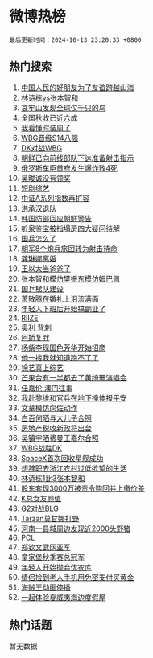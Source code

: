 # 微博热榜

`最后更新时间：2024-10-13 23:20:33 +0800`

## 热门搜索

1. [中国人民的好朋友为了友谊跨越山海](https://m.weibo.cn/search?containerid=100103type%3D1%26t%3D10%26q%3D%23%E4%B8%AD%E5%9B%BD%E4%BA%BA%E6%B0%91%E7%9A%84%E5%A5%BD%E6%9C%8B%E5%8F%8B%E4%B8%BA%E4%BA%86%E5%8F%8B%E8%B0%8A%E8%B7%A8%E8%B6%8A%E5%B1%B1%E6%B5%B7%23&stream_entry_id=51&isnewpage=1&extparam=seat%3D1%26pos%3D0%26dgr%3D0%26cate%3D10103%26q%3D%2523%25E4%25B8%25AD%25E5%259B%25BD%25E4%25BA%25BA%25E6%25B0%2591%25E7%259A%2584%25E5%25A5%25BD%25E6%259C%258B%25E5%258F%258B%25E4%25B8%25BA%25E4%25BA%2586%25E5%258F%258B%25E8%25B0%258A%25E8%25B7%25A8%25E8%25B6%258A%25E5%25B1%25B1%25E6%25B5%25B7%2523%26c_type%3D51%26filter_type%3Drealtimehot%26stream_entry_id%3D51%26display_time%3D1728832832%26pre_seqid%3D17288328323090382884394)
1. [林诗栋vs张本智和](https://m.weibo.cn/search?containerid=100103type%3D1%26t%3D10%26q%3D%23%E6%9E%97%E8%AF%97%E6%A0%8Bvs%E5%BC%A0%E6%9C%AC%E6%99%BA%E5%92%8C%23&stream_entry_id=31&isnewpage=1&extparam=seat%3D1%26pos%3D0%26realpos%3D1%26lcate%3D5001%26filter_type%3Drealtimehot%26c_type%3D31%26dgr%3D0%26cate%3D5001%26q%3D%2523%25E6%259E%2597%25E8%25AF%2597%25E6%25A0%258Bvs%25E5%25BC%25A0%25E6%259C%25AC%25E6%2599%25BA%25E5%2592%258C%2523%26flag%3D0%26band_rank%3D1%26stream_entry_id%3D31%26display_time%3D1728832832%26pre_seqid%3D17288328323090382884394)
1. [哀牢山发现全球仅千只的鸟](https://m.weibo.cn/search?containerid=100103type%3D1%26t%3D10%26q%3D%23%E5%93%80%E7%89%A2%E5%B1%B1%E5%8F%91%E7%8E%B0%E5%85%A8%E7%90%83%E4%BB%85%E5%8D%83%E5%8F%AA%E7%9A%84%E9%B8%9F%23&stream_entry_id=31&isnewpage=1&extparam=seat%3D1%26pos%3D1%26realpos%3D2%26lcate%3D5001%26filter_type%3Drealtimehot%26c_type%3D31%26dgr%3D0%26cate%3D5001%26q%3D%2523%25E5%2593%2580%25E7%2589%25A2%25E5%25B1%25B1%25E5%258F%2591%25E7%258E%25B0%25E5%2585%25A8%25E7%2590%2583%25E4%25BB%2585%25E5%258D%2583%25E5%258F%25AA%25E7%259A%2584%25E9%25B8%259F%2523%26flag%3D1%26band_rank%3D2%26stream_entry_id%3D31%26display_time%3D1728832832%26pre_seqid%3D17288328323090382884394)
1. [全国秋收已近六成](https://m.weibo.cn/search?containerid=100103type%3D1%26t%3D10%26q%3D%23%E5%85%A8%E5%9B%BD%E7%A7%8B%E6%94%B6%E5%B7%B2%E8%BF%91%E5%85%AD%E6%88%90%23&stream_entry_id=31&isnewpage=1&extparam=seat%3D1%26pos%3D2%26realpos%3D3%26lcate%3D5001%26filter_type%3Drealtimehot%26c_type%3D31%26dgr%3D0%26cate%3D5001%26q%3D%2523%25E5%2585%25A8%25E5%259B%25BD%25E7%25A7%258B%25E6%2594%25B6%25E5%25B7%25B2%25E8%25BF%2591%25E5%2585%25AD%25E6%2588%2590%2523%26flag%3D0%26band_rank%3D3%26stream_entry_id%3D31%26display_time%3D1728832832%26pre_seqid%3D17288328323090382884394)
1. [我看懂时装周了](https://m.weibo.cn/search?containerid=100103type%3D1%26t%3D10%26q%3D%23%E6%88%91%E7%9C%8B%E6%87%82%E6%97%B6%E8%A3%85%E5%91%A8%E4%BA%86%23&stream_entry_id=31&isnewpage=1&extparam=seat%3D1%26pos%3D3%26lcate%3D5001%26filter_type%3Drealtimehot%26band_rank%3D4%26dgr%3D0%26is_ad_pos%3D1%26cate%3D5001%26c_type%3D31%26adid%3D258844%26q%3D%2523%25E6%2588%2591%25E7%259C%258B%25E6%2587%2582%25E6%2597%25B6%25E8%25A3%2585%25E5%2591%25A8%25E4%25BA%2586%2523%26stream_entry_id%3D31%26display_time%3D1728832832%26pre_seqid%3D17288328323090382884394)
1. [WBG晋级S14八强](https://m.weibo.cn/search?containerid=100103type%3D1%26t%3D10%26q%3D%23WBG%E6%99%8B%E7%BA%A7S14%E5%85%AB%E5%BC%BA%23&stream_entry_id=31&isnewpage=1&extparam=seat%3D1%26pos%3D4%26realpos%3D4%26lcate%3D5001%26filter_type%3Drealtimehot%26c_type%3D31%26dgr%3D0%26cate%3D5001%26q%3D%2523WBG%25E6%2599%258B%25E7%25BA%25A7S14%25E5%2585%25AB%25E5%25BC%25BA%2523%26flag%3D1%26band_rank%3D4%26stream_entry_id%3D31%26display_time%3D1728832832%26pre_seqid%3D17288328323090382884394)
1. [DK对战WBG](https://m.weibo.cn/search?containerid=100103type%3D1%26t%3D10%26q%3D%23DK%E5%AF%B9%E6%88%98WBG%23&stream_entry_id=31&isnewpage=1&extparam=seat%3D1%26pos%3D5%26realpos%3D5%26lcate%3D5001%26filter_type%3Drealtimehot%26c_type%3D31%26dgr%3D0%26cate%3D5001%26q%3D%2523DK%25E5%25AF%25B9%25E6%2588%2598WBG%2523%26flag%3D0%26band_rank%3D5%26stream_entry_id%3D31%26display_time%3D1728832832%26pre_seqid%3D17288328323090382884394)
1. [朝鲜已向前线部队下达准备射击指示](https://m.weibo.cn/search?containerid=100103type%3D1%26t%3D10%26q%3D%23%E6%9C%9D%E9%B2%9C%E5%B7%B2%E5%90%91%E5%89%8D%E7%BA%BF%E9%83%A8%E9%98%9F%E4%B8%8B%E8%BE%BE%E5%87%86%E5%A4%87%E5%B0%84%E5%87%BB%E6%8C%87%E7%A4%BA%23&stream_entry_id=31&isnewpage=1&extparam=seat%3D1%26pos%3D6%26realpos%3D6%26lcate%3D5001%26filter_type%3Drealtimehot%26c_type%3D31%26dgr%3D0%26cate%3D5001%26q%3D%2523%25E6%259C%259D%25E9%25B2%259C%25E5%25B7%25B2%25E5%2590%2591%25E5%2589%258D%25E7%25BA%25BF%25E9%2583%25A8%25E9%2598%259F%25E4%25B8%258B%25E8%25BE%25BE%25E5%2587%2586%25E5%25A4%2587%25E5%25B0%2584%25E5%2587%25BB%25E6%258C%2587%25E7%25A4%25BA%2523%26flag%3D2%26band_rank%3D6%26stream_entry_id%3D31%26display_time%3D1728832832%26pre_seqid%3D17288328323090382884394)
1. [俄罗斯车臣首府发生爆炸致4死](https://m.weibo.cn/search?containerid=100103type%3D1%26t%3D10%26q%3D%23%E4%BF%84%E7%BD%97%E6%96%AF%E8%BD%A6%E8%87%A3%E9%A6%96%E5%BA%9C%E5%8F%91%E7%94%9F%E7%88%86%E7%82%B8%E8%87%B44%E6%AD%BB%23&stream_entry_id=31&isnewpage=1&extparam=seat%3D1%26pos%3D7%26realpos%3D7%26lcate%3D5001%26filter_type%3Drealtimehot%26c_type%3D31%26dgr%3D0%26cate%3D5001%26q%3D%2523%25E4%25BF%2584%25E7%25BD%2597%25E6%2596%25AF%25E8%25BD%25A6%25E8%2587%25A3%25E9%25A6%2596%25E5%25BA%259C%25E5%258F%2591%25E7%2594%259F%25E7%2588%2586%25E7%2582%25B8%25E8%2587%25B44%25E6%25AD%25BB%2523%26flag%3D2%26band_rank%3D7%26stream_entry_id%3D31%26display_time%3D1728832832%26pre_seqid%3D17288328323090382884394)
1. [吴晙诚没有领奖](https://m.weibo.cn/search?containerid=100103type%3D1%26t%3D10%26q%3D%E5%90%B4%E6%99%99%E8%AF%9A%E6%B2%A1%E6%9C%89%E9%A2%86%E5%A5%96&stream_entry_id=31&isnewpage=1&extparam=seat%3D1%26pos%3D8%26realpos%3D8%26lcate%3D5001%26filter_type%3Drealtimehot%26c_type%3D31%26dgr%3D0%26cate%3D5001%26q%3D%25E5%2590%25B4%25E6%2599%2599%25E8%25AF%259A%25E6%25B2%25A1%25E6%259C%2589%25E9%25A2%2586%25E5%25A5%2596%26flag%3D1%26band_rank%3D8%26stream_entry_id%3D31%26display_time%3D1728832832%26pre_seqid%3D17288328323090382884394)
1. [短剧综艺](https://m.weibo.cn/search?containerid=100103type%3D1%26t%3D10%26q%3D%E7%9F%AD%E5%89%A7%E7%BB%BC%E8%89%BA&stream_entry_id=31&isnewpage=1&extparam=seat%3D1%26pos%3D9%26realpos%3D9%26lcate%3D5001%26filter_type%3Drealtimehot%26c_type%3D31%26dgr%3D0%26cate%3D5001%26q%3D%25E7%259F%25AD%25E5%2589%25A7%25E7%25BB%25BC%25E8%2589%25BA%26flag%3D0%26band_rank%3D9%26stream_entry_id%3D31%26display_time%3D1728832832%26pre_seqid%3D17288328323090382884394)
1. [中证A系列指数再扩容](https://m.weibo.cn/search?containerid=100103type%3D1%26t%3D10%26q%3D%23%E4%B8%AD%E8%AF%81A%E7%B3%BB%E5%88%97%E6%8C%87%E6%95%B0%E5%86%8D%E6%89%A9%E5%AE%B9%23&stream_entry_id=31&isnewpage=1&extparam=seat%3D1%26pos%3D10%26realpos%3D10%26lcate%3D5001%26filter_type%3Drealtimehot%26c_type%3D31%26dgr%3D0%26cate%3D5001%26q%3D%2523%25E4%25B8%25AD%25E8%25AF%2581A%25E7%25B3%25BB%25E5%2588%2597%25E6%258C%2587%25E6%2595%25B0%25E5%2586%258D%25E6%2589%25A9%25E5%25AE%25B9%2523%26flag%3D1%26band_rank%3D10%26stream_entry_id%3D31%26display_time%3D1728832832%26pre_seqid%3D17288328323090382884394)
1. [洪承汉退队](https://m.weibo.cn/search?containerid=100103type%3D1%26t%3D10%26q%3D%E6%B4%AA%E6%89%BF%E6%B1%89%E9%80%80%E9%98%9F&stream_entry_id=31&isnewpage=1&extparam=seat%3D1%26pos%3D11%26realpos%3D11%26lcate%3D5001%26filter_type%3Drealtimehot%26c_type%3D31%26dgr%3D0%26cate%3D5001%26q%3D%25E6%25B4%25AA%25E6%2589%25BF%25E6%25B1%2589%25E9%2580%2580%25E9%2598%259F%26flag%3D1%26band_rank%3D11%26stream_entry_id%3D31%26display_time%3D1728832832%26pre_seqid%3D17288328323090382884394)
1. [韩国防部回应朝鲜警告](https://m.weibo.cn/search?containerid=100103type%3D1%26t%3D10%26q%3D%23%E9%9F%A9%E5%9B%BD%E9%98%B2%E9%83%A8%E5%9B%9E%E5%BA%94%E6%9C%9D%E9%B2%9C%E8%AD%A6%E5%91%8A%23&stream_entry_id=31&isnewpage=1&extparam=seat%3D1%26pos%3D12%26realpos%3D12%26lcate%3D5001%26filter_type%3Drealtimehot%26c_type%3D31%26dgr%3D0%26cate%3D5001%26q%3D%2523%25E9%259F%25A9%25E5%259B%25BD%25E9%2598%25B2%25E9%2583%25A8%25E5%259B%259E%25E5%25BA%2594%25E6%259C%259D%25E9%25B2%259C%25E8%25AD%25A6%25E5%2591%258A%2523%26flag%3D2%26band_rank%3D12%26stream_entry_id%3D31%26display_time%3D1728832832%26pre_seqid%3D17288328323090382884394)
1. [听泉鉴宝被指塌房四大疑问待解](https://m.weibo.cn/search?containerid=100103type%3D1%26t%3D10%26q%3D%23%E5%90%AC%E6%B3%89%E9%89%B4%E5%AE%9D%E8%A2%AB%E6%8C%87%E5%A1%8C%E6%88%BF%E5%9B%9B%E5%A4%A7%E7%96%91%E9%97%AE%E5%BE%85%E8%A7%A3%23&stream_entry_id=31&isnewpage=1&extparam=seat%3D1%26pos%3D13%26realpos%3D13%26lcate%3D5001%26filter_type%3Drealtimehot%26c_type%3D31%26dgr%3D0%26cate%3D5001%26q%3D%2523%25E5%2590%25AC%25E6%25B3%2589%25E9%2589%25B4%25E5%25AE%259D%25E8%25A2%25AB%25E6%258C%2587%25E5%25A1%258C%25E6%2588%25BF%25E5%259B%259B%25E5%25A4%25A7%25E7%2596%2591%25E9%2597%25AE%25E5%25BE%2585%25E8%25A7%25A3%2523%26flag%3D2%26band_rank%3D13%26stream_entry_id%3D31%26display_time%3D1728832832%26pre_seqid%3D17288328323090382884394)
1. [国乒怎么了](https://m.weibo.cn/search?containerid=100103type%3D1%26t%3D10%26q%3D%E5%9B%BD%E4%B9%92%E6%80%8E%E4%B9%88%E4%BA%86&stream_entry_id=31&isnewpage=1&extparam=seat%3D1%26pos%3D14%26realpos%3D14%26lcate%3D5001%26filter_type%3Drealtimehot%26c_type%3D31%26dgr%3D0%26cate%3D5001%26q%3D%25E5%259B%25BD%25E4%25B9%2592%25E6%2580%258E%25E4%25B9%2588%25E4%25BA%2586%26flag%3D1%26band_rank%3D14%26stream_entry_id%3D31%26display_time%3D1728832832%26pre_seqid%3D17288328323090382884394)
1. [朝军8个炮兵旅团转为射击待命](https://m.weibo.cn/search?containerid=100103type%3D1%26t%3D10%26q%3D%23%E6%9C%9D%E5%86%9B8%E4%B8%AA%E7%82%AE%E5%85%B5%E6%97%85%E5%9B%A2%E8%BD%AC%E4%B8%BA%E5%B0%84%E5%87%BB%E5%BE%85%E5%91%BD%23&stream_entry_id=31&isnewpage=1&extparam=seat%3D1%26pos%3D15%26realpos%3D15%26lcate%3D5001%26filter_type%3Drealtimehot%26c_type%3D31%26dgr%3D0%26cate%3D5001%26q%3D%2523%25E6%259C%259D%25E5%2586%259B8%25E4%25B8%25AA%25E7%2582%25AE%25E5%2585%25B5%25E6%2597%2585%25E5%259B%25A2%25E8%25BD%25AC%25E4%25B8%25BA%25E5%25B0%2584%25E5%2587%25BB%25E5%25BE%2585%25E5%2591%25BD%2523%26flag%3D1%26band_rank%3D15%26stream_entry_id%3D31%26display_time%3D1728832832%26pre_seqid%3D17288328323090382884394)
1. [龚琳娜离婚](https://m.weibo.cn/search?containerid=100103type%3D1%26t%3D10%26q%3D%23%E9%BE%9A%E7%90%B3%E5%A8%9C%E7%A6%BB%E5%A9%9A%23&stream_entry_id=31&isnewpage=1&extparam=seat%3D1%26pos%3D16%26realpos%3D16%26lcate%3D5001%26filter_type%3Drealtimehot%26c_type%3D31%26dgr%3D0%26cate%3D5001%26q%3D%2523%25E9%25BE%259A%25E7%2590%25B3%25E5%25A8%259C%25E7%25A6%25BB%25E5%25A9%259A%2523%26flag%3D2%26band_rank%3D16%26stream_entry_id%3D31%26display_time%3D1728832832%26pre_seqid%3D17288328323090382884394)
1. [王以太当爸爸了](https://m.weibo.cn/search?containerid=100103type%3D1%26t%3D10%26q%3D%E7%8E%8B%E4%BB%A5%E5%A4%AA%E5%BD%93%E7%88%B8%E7%88%B8%E4%BA%86&stream_entry_id=31&isnewpage=1&extparam=seat%3D1%26pos%3D17%26realpos%3D17%26lcate%3D5001%26filter_type%3Drealtimehot%26c_type%3D31%26dgr%3D0%26cate%3D5001%26q%3D%25E7%258E%258B%25E4%25BB%25A5%25E5%25A4%25AA%25E5%25BD%2593%25E7%2588%25B8%25E7%2588%25B8%25E4%25BA%2586%26flag%3D1%26band_rank%3D17%26stream_entry_id%3D31%26display_time%3D1728832832%26pre_seqid%3D17288328323090382884394)
1. [张本智和模仿樊振东模仿姆巴佩](https://m.weibo.cn/search?containerid=100103type%3D1%26t%3D10%26q%3D%E5%BC%A0%E6%9C%AC%E6%99%BA%E5%92%8C%E6%A8%A1%E4%BB%BF%E6%A8%8A%E6%8C%AF%E4%B8%9C%E6%A8%A1%E4%BB%BF%E5%A7%86%E5%B7%B4%E4%BD%A9&stream_entry_id=31&isnewpage=1&extparam=seat%3D1%26pos%3D18%26realpos%3D18%26lcate%3D5001%26filter_type%3Drealtimehot%26c_type%3D31%26dgr%3D0%26cate%3D5001%26q%3D%25E5%25BC%25A0%25E6%259C%25AC%25E6%2599%25BA%25E5%2592%258C%25E6%25A8%25A1%25E4%25BB%25BF%25E6%25A8%258A%25E6%258C%25AF%25E4%25B8%259C%25E6%25A8%25A1%25E4%25BB%25BF%25E5%25A7%2586%25E5%25B7%25B4%25E4%25BD%25A9%26flag%3D1%26band_rank%3D18%26stream_entry_id%3D31%26display_time%3D1728832832%26pre_seqid%3D17288328323090382884394)
1. [国乒梯队建设](https://m.weibo.cn/search?containerid=100103type%3D1%26t%3D10%26q%3D%E5%9B%BD%E4%B9%92%E6%A2%AF%E9%98%9F%E5%BB%BA%E8%AE%BE&stream_entry_id=31&isnewpage=1&extparam=seat%3D1%26pos%3D19%26realpos%3D19%26lcate%3D5001%26filter_type%3Drealtimehot%26c_type%3D31%26dgr%3D0%26cate%3D5001%26q%3D%25E5%259B%25BD%25E4%25B9%2592%25E6%25A2%25AF%25E9%2598%259F%25E5%25BB%25BA%25E8%25AE%25BE%26flag%3D0%26band_rank%3D19%26stream_entry_id%3D31%26display_time%3D1728832832%26pre_seqid%3D17288328323090382884394)
1. [萧敬腾在婚礼上泪流满面](https://m.weibo.cn/search?containerid=100103type%3D1%26t%3D10%26q%3D%23%E8%90%A7%E6%95%AC%E8%85%BE%E5%9C%A8%E5%A9%9A%E7%A4%BC%E4%B8%8A%E6%B3%AA%E6%B5%81%E6%BB%A1%E9%9D%A2%23&stream_entry_id=31&isnewpage=1&extparam=seat%3D1%26pos%3D20%26realpos%3D20%26lcate%3D5001%26filter_type%3Drealtimehot%26c_type%3D31%26dgr%3D0%26cate%3D5001%26q%3D%2523%25E8%2590%25A7%25E6%2595%25AC%25E8%2585%25BE%25E5%259C%25A8%25E5%25A9%259A%25E7%25A4%25BC%25E4%25B8%258A%25E6%25B3%25AA%25E6%25B5%2581%25E6%25BB%25A1%25E9%259D%25A2%2523%26flag%3D1%26band_rank%3D20%26stream_entry_id%3D31%26display_time%3D1728832832%26pre_seqid%3D17288328323090382884394)
1. [年轻人下班后开始搞副业了](https://m.weibo.cn/search?containerid=100103type%3D1%26t%3D10%26q%3D%23%E5%B9%B4%E8%BD%BB%E4%BA%BA%E4%B8%8B%E7%8F%AD%E5%90%8E%E5%BC%80%E5%A7%8B%E6%90%9E%E5%89%AF%E4%B8%9A%E4%BA%86%23&stream_entry_id=31&isnewpage=1&extparam=seat%3D1%26pos%3D21%26realpos%3D21%26lcate%3D5001%26filter_type%3Drealtimehot%26c_type%3D31%26dgr%3D0%26cate%3D5001%26q%3D%2523%25E5%25B9%25B4%25E8%25BD%25BB%25E4%25BA%25BA%25E4%25B8%258B%25E7%258F%25AD%25E5%2590%258E%25E5%25BC%2580%25E5%25A7%258B%25E6%2590%259E%25E5%2589%25AF%25E4%25B8%259A%25E4%25BA%2586%2523%26flag%3D1%26band_rank%3D21%26stream_entry_id%3D31%26display_time%3D1728832832%26pre_seqid%3D17288328323090382884394)
1. [RIIZE](https://m.weibo.cn/search?containerid=100103type%3D1%26t%3D10%26q%3DRIIZE&stream_entry_id=31&isnewpage=1&extparam=seat%3D1%26pos%3D22%26realpos%3D22%26lcate%3D5001%26filter_type%3Drealtimehot%26c_type%3D31%26dgr%3D0%26cate%3D5001%26q%3DRIIZE%26flag%3D1%26band_rank%3D22%26stream_entry_id%3D31%26display_time%3D1728832832%26pre_seqid%3D17288328323090382884394)
1. [奥利 背刺](https://m.weibo.cn/search?containerid=100103type%3D1%26t%3D10%26q%3D%E5%A5%A5%E5%88%A9+%E8%83%8C%E5%88%BA&stream_entry_id=31&isnewpage=1&extparam=seat%3D1%26pos%3D23%26realpos%3D23%26lcate%3D5001%26filter_type%3Drealtimehot%26c_type%3D31%26dgr%3D0%26cate%3D5001%26q%3D%25E5%25A5%25A5%25E5%2588%25A9%2520%25E8%2583%258C%25E5%2588%25BA%26flag%3D2%26band_rank%3D23%26stream_entry_id%3D31%26display_time%3D1728832832%26pre_seqid%3D17288328323090382884394)
1. [阿娇复胖](https://m.weibo.cn/search?containerid=100103type%3D1%26t%3D10%26q%3D%23%E9%98%BF%E5%A8%87%E5%A4%8D%E8%83%96%23&stream_entry_id=31&isnewpage=1&extparam=seat%3D1%26pos%3D24%26realpos%3D24%26lcate%3D5001%26filter_type%3Drealtimehot%26c_type%3D31%26dgr%3D0%26cate%3D5001%26q%3D%2523%25E9%2598%25BF%25E5%25A8%2587%25E5%25A4%258D%25E8%2583%2596%2523%26flag%3D2%26band_rank%3D24%26stream_entry_id%3D31%26display_time%3D1728832832%26pre_seqid%3D17288328323090382884394)
1. [杨紫李现国色芳华开始招商](https://m.weibo.cn/search?containerid=100103type%3D1%26t%3D10%26q%3D%23%E6%9D%A8%E7%B4%AB%E6%9D%8E%E7%8E%B0%E5%9B%BD%E8%89%B2%E8%8A%B3%E5%8D%8E%E5%BC%80%E5%A7%8B%E6%8B%9B%E5%95%86%23&stream_entry_id=31&isnewpage=1&extparam=seat%3D1%26pos%3D25%26realpos%3D25%26lcate%3D5001%26filter_type%3Drealtimehot%26c_type%3D31%26dgr%3D0%26cate%3D5001%26q%3D%2523%25E6%259D%25A8%25E7%25B4%25AB%25E6%259D%258E%25E7%258E%25B0%25E5%259B%25BD%25E8%2589%25B2%25E8%258A%25B3%25E5%258D%258E%25E5%25BC%2580%25E5%25A7%258B%25E6%258B%259B%25E5%2595%2586%2523%26flag%3D1%26band_rank%3D25%26stream_entry_id%3D31%26display_time%3D1728832832%26pre_seqid%3D17288328323090382884394)
1. [他一搂我就知道跑不了了](https://m.weibo.cn/search?containerid=100103type%3D1%26t%3D10%26q%3D%E4%BB%96%E4%B8%80%E6%90%82%E6%88%91%E5%B0%B1%E7%9F%A5%E9%81%93%E8%B7%91%E4%B8%8D%E4%BA%86%E4%BA%86&stream_entry_id=31&isnewpage=1&extparam=seat%3D1%26pos%3D26%26realpos%3D26%26lcate%3D5001%26filter_type%3Drealtimehot%26c_type%3D31%26dgr%3D0%26cate%3D5001%26q%3D%25E4%25BB%2596%25E4%25B8%2580%25E6%2590%2582%25E6%2588%2591%25E5%25B0%25B1%25E7%259F%25A5%25E9%2581%2593%25E8%25B7%2591%25E4%25B8%258D%25E4%25BA%2586%25E4%25BA%2586%26flag%3D1%26band_rank%3D26%26stream_entry_id%3D31%26display_time%3D1728832832%26pre_seqid%3D17288328323090382884394)
1. [徐艺真上综艺](https://m.weibo.cn/search?containerid=100103type%3D1%26t%3D10%26q%3D%E5%BE%90%E8%89%BA%E7%9C%9F%E4%B8%8A%E7%BB%BC%E8%89%BA&stream_entry_id=31&isnewpage=1&extparam=seat%3D1%26pos%3D27%26realpos%3D27%26lcate%3D5001%26filter_type%3Drealtimehot%26c_type%3D31%26dgr%3D0%26cate%3D5001%26q%3D%25E5%25BE%2590%25E8%2589%25BA%25E7%259C%259F%25E4%25B8%258A%25E7%25BB%25BC%25E8%2589%25BA%26flag%3D1%26band_rank%3D27%26stream_entry_id%3D31%26display_time%3D1728832832%26pre_seqid%3D17288328323090382884394)
1. [芒果台有一半都去了黄绮珊演唱会](https://m.weibo.cn/search?containerid=100103type%3D1%26t%3D10%26q%3D%E8%8A%92%E6%9E%9C%E5%8F%B0%E6%9C%89%E4%B8%80%E5%8D%8A%E9%83%BD%E5%8E%BB%E4%BA%86%E9%BB%84%E7%BB%AE%E7%8F%8A%E6%BC%94%E5%94%B1%E4%BC%9A&stream_entry_id=31&isnewpage=1&extparam=seat%3D1%26pos%3D28%26realpos%3D28%26lcate%3D5001%26filter_type%3Drealtimehot%26c_type%3D31%26dgr%3D0%26cate%3D5001%26q%3D%25E8%258A%2592%25E6%259E%259C%25E5%258F%25B0%25E6%259C%2589%25E4%25B8%2580%25E5%258D%258A%25E9%2583%25BD%25E5%258E%25BB%25E4%25BA%2586%25E9%25BB%2584%25E7%25BB%25AE%25E7%258F%258A%25E6%25BC%2594%25E5%2594%25B1%25E4%25BC%259A%26flag%3D1%26band_rank%3D28%26stream_entry_id%3D31%26display_time%3D1728832832%26pre_seqid%3D17288328323090382884394)
1. [任嘉伦 澳门往事](https://m.weibo.cn/search?containerid=100103type%3D1%26t%3D10%26q%3D%E4%BB%BB%E5%98%89%E4%BC%A6+%E6%BE%B3%E9%97%A8%E5%BE%80%E4%BA%8B&stream_entry_id=31&isnewpage=1&extparam=seat%3D1%26pos%3D29%26realpos%3D29%26lcate%3D5001%26filter_type%3Drealtimehot%26c_type%3D31%26dgr%3D0%26cate%3D5001%26q%3D%25E4%25BB%25BB%25E5%2598%2589%25E4%25BC%25A6%2520%25E6%25BE%25B3%25E9%2597%25A8%25E5%25BE%2580%25E4%25BA%258B%26flag%3D0%26band_rank%3D29%26stream_entry_id%3D31%26display_time%3D1728832832%26pre_seqid%3D17288328323090382884394)
1. [我赴黎维和官兵在地下掩体报平安](https://m.weibo.cn/search?containerid=100103type%3D1%26t%3D10%26q%3D%23%E6%88%91%E8%B5%B4%E9%BB%8E%E7%BB%B4%E5%92%8C%E5%AE%98%E5%85%B5%E5%9C%A8%E5%9C%B0%E4%B8%8B%E6%8E%A9%E4%BD%93%E6%8A%A5%E5%B9%B3%E5%AE%89%23&stream_entry_id=31&isnewpage=1&extparam=seat%3D1%26pos%3D30%26realpos%3D30%26lcate%3D5001%26filter_type%3Drealtimehot%26c_type%3D31%26dgr%3D0%26cate%3D5001%26q%3D%2523%25E6%2588%2591%25E8%25B5%25B4%25E9%25BB%258E%25E7%25BB%25B4%25E5%2592%258C%25E5%25AE%2598%25E5%2585%25B5%25E5%259C%25A8%25E5%259C%25B0%25E4%25B8%258B%25E6%258E%25A9%25E4%25BD%2593%25E6%258A%25A5%25E5%25B9%25B3%25E5%25AE%2589%2523%26flag%3D0%26band_rank%3D30%26stream_entry_id%3D31%26display_time%3D1728832832%26pre_seqid%3D17288328323090382884394)
1. [文章模仿向佐动作](https://m.weibo.cn/search?containerid=100103type%3D1%26t%3D10%26q%3D%23%E6%96%87%E7%AB%A0%E6%A8%A1%E4%BB%BF%E5%90%91%E4%BD%90%E5%8A%A8%E4%BD%9C%23&stream_entry_id=31&isnewpage=1&extparam=seat%3D1%26pos%3D31%26realpos%3D31%26lcate%3D5001%26filter_type%3Drealtimehot%26c_type%3D31%26dgr%3D0%26cate%3D5001%26q%3D%2523%25E6%2596%2587%25E7%25AB%25A0%25E6%25A8%25A1%25E4%25BB%25BF%25E5%2590%2591%25E4%25BD%2590%25E5%258A%25A8%25E4%25BD%259C%2523%26flag%3D0%26band_rank%3D31%26stream_entry_id%3D31%26display_time%3D1728832832%26pre_seqid%3D17288328323090382884394)
1. [白百何晒与大儿子合照](https://m.weibo.cn/search?containerid=100103type%3D1%26t%3D10%26q%3D%23%E7%99%BD%E7%99%BE%E4%BD%95%E6%99%92%E4%B8%8E%E5%A4%A7%E5%84%BF%E5%AD%90%E5%90%88%E7%85%A7%23&stream_entry_id=31&isnewpage=1&extparam=seat%3D1%26pos%3D32%26realpos%3D32%26lcate%3D5001%26filter_type%3Drealtimehot%26c_type%3D31%26dgr%3D0%26cate%3D5001%26q%3D%2523%25E7%2599%25BD%25E7%2599%25BE%25E4%25BD%2595%25E6%2599%2592%25E4%25B8%258E%25E5%25A4%25A7%25E5%2584%25BF%25E5%25AD%2590%25E5%2590%2588%25E7%2585%25A7%2523%26flag%3D0%26band_rank%3D32%26stream_entry_id%3D31%26display_time%3D1728832832%26pre_seqid%3D17288328323090382884394)
1. [房地产税收新政将出台](https://m.weibo.cn/search?containerid=100103type%3D1%26t%3D10%26q%3D%23%E6%88%BF%E5%9C%B0%E4%BA%A7%E7%A8%8E%E6%94%B6%E6%96%B0%E6%94%BF%E5%B0%86%E5%87%BA%E5%8F%B0%23&stream_entry_id=31&isnewpage=1&extparam=seat%3D1%26pos%3D33%26realpos%3D33%26lcate%3D5001%26filter_type%3Drealtimehot%26c_type%3D31%26dgr%3D0%26cate%3D5001%26q%3D%2523%25E6%2588%25BF%25E5%259C%25B0%25E4%25BA%25A7%25E7%25A8%258E%25E6%2594%25B6%25E6%2596%25B0%25E6%2594%25BF%25E5%25B0%2586%25E5%2587%25BA%25E5%258F%25B0%2523%26flag%3D1%26band_rank%3D33%26stream_entry_id%3D31%26display_time%3D1728832832%26pre_seqid%3D17288328323090382884394)
1. [吴镇宇晒费曼王嘉尔合照](https://m.weibo.cn/search?containerid=100103type%3D1%26t%3D10%26q%3D%23%E5%90%B4%E9%95%87%E5%AE%87%E6%99%92%E8%B4%B9%E6%9B%BC%E7%8E%8B%E5%98%89%E5%B0%94%E5%90%88%E7%85%A7%23&stream_entry_id=31&isnewpage=1&extparam=seat%3D1%26pos%3D34%26realpos%3D34%26lcate%3D5001%26filter_type%3Drealtimehot%26c_type%3D31%26dgr%3D0%26cate%3D5001%26q%3D%2523%25E5%2590%25B4%25E9%2595%2587%25E5%25AE%2587%25E6%2599%2592%25E8%25B4%25B9%25E6%259B%25BC%25E7%258E%258B%25E5%2598%2589%25E5%25B0%2594%25E5%2590%2588%25E7%2585%25A7%2523%26flag%3D1%26band_rank%3D34%26stream_entry_id%3D31%26display_time%3D1728832832%26pre_seqid%3D17288328323090382884394)
1. [WBG战胜DK](https://m.weibo.cn/search?containerid=100103type%3D1%26t%3D10%26q%3D%23WBG%E6%88%98%E8%83%9CDK%23&stream_entry_id=31&isnewpage=1&extparam=seat%3D1%26pos%3D35%26realpos%3D35%26lcate%3D5001%26filter_type%3Drealtimehot%26c_type%3D31%26dgr%3D0%26cate%3D5001%26q%3D%2523WBG%25E6%2588%2598%25E8%2583%259CDK%2523%26flag%3D1%26band_rank%3D35%26stream_entry_id%3D31%26display_time%3D1728832832%26pre_seqid%3D17288328323090382884394)
1. [SpaceX首次回收星舰成功](https://m.weibo.cn/search?containerid=100103type%3D1%26t%3D10%26q%3D%23SpaceX%E9%A6%96%E6%AC%A1%E5%9B%9E%E6%94%B6%E6%98%9F%E8%88%B0%E6%88%90%E5%8A%9F%23&stream_entry_id=31&isnewpage=1&extparam=seat%3D1%26pos%3D36%26realpos%3D36%26lcate%3D5001%26filter_type%3Drealtimehot%26c_type%3D31%26dgr%3D0%26cate%3D5001%26q%3D%2523SpaceX%25E9%25A6%2596%25E6%25AC%25A1%25E5%259B%259E%25E6%2594%25B6%25E6%2598%259F%25E8%2588%25B0%25E6%2588%2590%25E5%258A%259F%2523%26flag%3D0%26band_rank%3D36%26stream_entry_id%3D31%26display_time%3D1728832832%26pre_seqid%3D17288328323090382884394)
1. [想辞职去浙江农村过低欲望的生活](https://m.weibo.cn/search?containerid=100103type%3D1%26t%3D10%26q%3D%23%E6%83%B3%E8%BE%9E%E8%81%8C%E5%8E%BB%E6%B5%99%E6%B1%9F%E5%86%9C%E6%9D%91%E8%BF%87%E4%BD%8E%E6%AC%B2%E6%9C%9B%E7%9A%84%E7%94%9F%E6%B4%BB%23&stream_entry_id=31&isnewpage=1&extparam=seat%3D1%26pos%3D37%26realpos%3D37%26lcate%3D5001%26filter_type%3Drealtimehot%26c_type%3D31%26dgr%3D0%26cate%3D5001%26q%3D%2523%25E6%2583%25B3%25E8%25BE%259E%25E8%2581%258C%25E5%258E%25BB%25E6%25B5%2599%25E6%25B1%259F%25E5%2586%259C%25E6%259D%2591%25E8%25BF%2587%25E4%25BD%258E%25E6%25AC%25B2%25E6%259C%259B%25E7%259A%2584%25E7%2594%259F%25E6%25B4%25BB%2523%26flag%3D1%26band_rank%3D37%26stream_entry_id%3D31%26display_time%3D1728832832%26pre_seqid%3D17288328323090382884394)
1. [林诗栋1比3张本智和](https://m.weibo.cn/search?containerid=100103type%3D1%26t%3D10%26q%3D%23%E6%9E%97%E8%AF%97%E6%A0%8B1%E6%AF%943%E5%BC%A0%E6%9C%AC%E6%99%BA%E5%92%8C%23&stream_entry_id=31&isnewpage=1&extparam=seat%3D1%26pos%3D38%26realpos%3D38%26lcate%3D5001%26filter_type%3Drealtimehot%26c_type%3D31%26dgr%3D0%26cate%3D5001%26q%3D%2523%25E6%259E%2597%25E8%25AF%2597%25E6%25A0%258B1%25E6%25AF%25943%25E5%25BC%25A0%25E6%259C%25AC%25E6%2599%25BA%25E5%2592%258C%2523%26flag%3D0%26band_rank%3D38%26stream_entry_id%3D31%26display_time%3D1728832832%26pre_seqid%3D17288328323090382884394)
1. [股东套现3000万被责令购回并上缴价差](https://m.weibo.cn/search?containerid=100103type%3D1%26t%3D10%26q%3D%23%E8%82%A1%E4%B8%9C%E5%A5%97%E7%8E%B03000%E4%B8%87%E8%A2%AB%E8%B4%A3%E4%BB%A4%E8%B4%AD%E5%9B%9E%E5%B9%B6%E4%B8%8A%E7%BC%B4%E4%BB%B7%E5%B7%AE%23&stream_entry_id=31&isnewpage=1&extparam=seat%3D1%26pos%3D39%26realpos%3D39%26lcate%3D5001%26filter_type%3Drealtimehot%26c_type%3D31%26dgr%3D0%26cate%3D5001%26q%3D%2523%25E8%2582%25A1%25E4%25B8%259C%25E5%25A5%2597%25E7%258E%25B03000%25E4%25B8%2587%25E8%25A2%25AB%25E8%25B4%25A3%25E4%25BB%25A4%25E8%25B4%25AD%25E5%259B%259E%25E5%25B9%25B6%25E4%25B8%258A%25E7%25BC%25B4%25E4%25BB%25B7%25E5%25B7%25AE%2523%26flag%3D1%26band_rank%3D39%26stream_entry_id%3D31%26display_time%3D1728832832%26pre_seqid%3D17288328323090382884394)
1. [K总女友颜值](https://m.weibo.cn/search?containerid=100103type%3D1%26t%3D10%26q%3D%23K%E6%80%BB%E5%A5%B3%E5%8F%8B%E9%A2%9C%E5%80%BC%23&stream_entry_id=31&isnewpage=1&extparam=seat%3D1%26pos%3D40%26realpos%3D40%26lcate%3D5001%26filter_type%3Drealtimehot%26c_type%3D31%26dgr%3D0%26cate%3D5001%26q%3D%2523K%25E6%2580%25BB%25E5%25A5%25B3%25E5%258F%258B%25E9%25A2%259C%25E5%2580%25BC%2523%26flag%3D0%26band_rank%3D40%26stream_entry_id%3D31%26display_time%3D1728832832%26pre_seqid%3D17288328323090382884394)
1. [G2对战BLG](https://m.weibo.cn/search?containerid=100103type%3D1%26t%3D10%26q%3D%23G2%E5%AF%B9%E6%88%98BLG%23&stream_entry_id=31&isnewpage=1&extparam=seat%3D1%26pos%3D41%26realpos%3D41%26lcate%3D5001%26filter_type%3Drealtimehot%26c_type%3D31%26dgr%3D0%26cate%3D5001%26q%3D%2523G2%25E5%25AF%25B9%25E6%2588%2598BLG%2523%26flag%3D1%26band_rank%3D41%26stream_entry_id%3D31%26display_time%3D1728832832%26pre_seqid%3D17288328323090382884394)
1. [Tarzan莫甘娜打野](https://m.weibo.cn/search?containerid=100103type%3D1%26t%3D10%26q%3D%23Tarzan%E8%8E%AB%E7%94%98%E5%A8%9C%E6%89%93%E9%87%8E%23&stream_entry_id=31&isnewpage=1&extparam=seat%3D1%26pos%3D42%26realpos%3D42%26lcate%3D5001%26filter_type%3Drealtimehot%26c_type%3D31%26dgr%3D0%26cate%3D5001%26q%3D%2523Tarzan%25E8%258E%25AB%25E7%2594%2598%25E5%25A8%259C%25E6%2589%2593%25E9%2587%258E%2523%26flag%3D1%26band_rank%3D42%26stream_entry_id%3D31%26display_time%3D1728832832%26pre_seqid%3D17288328323090382884394)
1. [河南一县城周边发现近2000头野猪](https://m.weibo.cn/search?containerid=100103type%3D1%26t%3D10%26q%3D%23%E6%B2%B3%E5%8D%97%E4%B8%80%E5%8E%BF%E5%9F%8E%E5%91%A8%E8%BE%B9%E5%8F%91%E7%8E%B0%E8%BF%912000%E5%A4%B4%E9%87%8E%E7%8C%AA%23&stream_entry_id=31&isnewpage=1&extparam=seat%3D1%26pos%3D43%26realpos%3D43%26lcate%3D5001%26filter_type%3Drealtimehot%26c_type%3D31%26dgr%3D0%26cate%3D5001%26q%3D%2523%25E6%25B2%25B3%25E5%258D%2597%25E4%25B8%2580%25E5%258E%25BF%25E5%259F%258E%25E5%2591%25A8%25E8%25BE%25B9%25E5%258F%2591%25E7%258E%25B0%25E8%25BF%25912000%25E5%25A4%25B4%25E9%2587%258E%25E7%258C%25AA%2523%26flag%3D0%26band_rank%3D43%26stream_entry_id%3D31%26display_time%3D1728832832%26pre_seqid%3D17288328323090382884394)
1. [PCL](https://m.weibo.cn/search?containerid=100103type%3D1%26t%3D10%26q%3DPCL&stream_entry_id=31&isnewpage=1&extparam=seat%3D1%26pos%3D44%26realpos%3D44%26lcate%3D5001%26filter_type%3Drealtimehot%26c_type%3D31%26dgr%3D0%26cate%3D5001%26q%3DPCL%26flag%3D1%26band_rank%3D44%26stream_entry_id%3D31%26display_time%3D1728832832%26pre_seqid%3D17288328323090382884394)
1. [郑钦文武网亚军](https://m.weibo.cn/search?containerid=100103type%3D1%26t%3D10%26q%3D%23%E9%83%91%E9%92%A6%E6%96%87%E6%AD%A6%E7%BD%91%E4%BA%9A%E5%86%9B%23&stream_entry_id=31&isnewpage=1&extparam=seat%3D1%26pos%3D45%26realpos%3D45%26lcate%3D5001%26filter_type%3Drealtimehot%26c_type%3D31%26dgr%3D0%26cate%3D5001%26q%3D%2523%25E9%2583%2591%25E9%2592%25A6%25E6%2596%2587%25E6%25AD%25A6%25E7%25BD%2591%25E4%25BA%259A%25E5%2586%259B%2523%26flag%3D0%26band_rank%3D45%26stream_entry_id%3D31%26display_time%3D1728832832%26pre_seqid%3D17288328323090382884394)
1. [童家堡秋季赛总冠军](https://m.weibo.cn/search?containerid=100103type%3D1%26t%3D10%26q%3D%23%E7%AB%A5%E5%AE%B6%E5%A0%A1%E7%A7%8B%E5%AD%A3%E8%B5%9B%E6%80%BB%E5%86%A0%E5%86%9B%23&stream_entry_id=31&isnewpage=1&extparam=seat%3D1%26pos%3D46%26realpos%3D46%26lcate%3D5001%26filter_type%3Drealtimehot%26c_type%3D31%26dgr%3D0%26cate%3D5001%26q%3D%2523%25E7%25AB%25A5%25E5%25AE%25B6%25E5%25A0%25A1%25E7%25A7%258B%25E5%25AD%25A3%25E8%25B5%259B%25E6%2580%25BB%25E5%2586%25A0%25E5%2586%259B%2523%26flag%3D1%26band_rank%3D46%26stream_entry_id%3D31%26display_time%3D1728832832%26pre_seqid%3D17288328323090382884394)
1. [年轻人开始抛弃优衣库](https://m.weibo.cn/search?containerid=100103type%3D1%26t%3D10%26q%3D%23%E5%B9%B4%E8%BD%BB%E4%BA%BA%E5%BC%80%E5%A7%8B%E6%8A%9B%E5%BC%83%E4%BC%98%E8%A1%A3%E5%BA%93%23&stream_entry_id=31&isnewpage=1&extparam=seat%3D1%26pos%3D47%26realpos%3D47%26lcate%3D5001%26filter_type%3Drealtimehot%26c_type%3D31%26dgr%3D0%26cate%3D5001%26q%3D%2523%25E5%25B9%25B4%25E8%25BD%25BB%25E4%25BA%25BA%25E5%25BC%2580%25E5%25A7%258B%25E6%258A%259B%25E5%25BC%2583%25E4%25BC%2598%25E8%25A1%25A3%25E5%25BA%2593%2523%26flag%3D0%26band_rank%3D47%26stream_entry_id%3D31%26display_time%3D1728832832%26pre_seqid%3D17288328323090382884394)
1. [情侣捡到老人手机用免密支付买黄金](https://m.weibo.cn/search?containerid=100103type%3D1%26t%3D10%26q%3D%23%E6%83%85%E4%BE%A3%E6%8D%A1%E5%88%B0%E8%80%81%E4%BA%BA%E6%89%8B%E6%9C%BA%E7%94%A8%E5%85%8D%E5%AF%86%E6%94%AF%E4%BB%98%E4%B9%B0%E9%BB%84%E9%87%91%23&stream_entry_id=31&isnewpage=1&extparam=seat%3D1%26pos%3D48%26realpos%3D48%26lcate%3D5001%26filter_type%3Drealtimehot%26c_type%3D31%26dgr%3D0%26cate%3D5001%26q%3D%2523%25E6%2583%2585%25E4%25BE%25A3%25E6%258D%25A1%25E5%2588%25B0%25E8%2580%2581%25E4%25BA%25BA%25E6%2589%258B%25E6%259C%25BA%25E7%2594%25A8%25E5%2585%258D%25E5%25AF%2586%25E6%2594%25AF%25E4%25BB%2598%25E4%25B9%25B0%25E9%25BB%2584%25E9%2587%2591%2523%26flag%3D0%26band_rank%3D48%26stream_entry_id%3D31%26display_time%3D1728832832%26pre_seqid%3D17288328323090382884394)
1. [海贼王动画停播](https://m.weibo.cn/search?containerid=100103type%3D1%26t%3D10%26q%3D%E6%B5%B7%E8%B4%BC%E7%8E%8B%E5%8A%A8%E7%94%BB%E5%81%9C%E6%92%AD&stream_entry_id=31&isnewpage=1&extparam=seat%3D1%26pos%3D49%26realpos%3D49%26lcate%3D5001%26filter_type%3Drealtimehot%26c_type%3D31%26dgr%3D0%26cate%3D5001%26q%3D%25E6%25B5%25B7%25E8%25B4%25BC%25E7%258E%258B%25E5%258A%25A8%25E7%2594%25BB%25E5%2581%259C%25E6%2592%25AD%26flag%3D0%26band_rank%3D49%26stream_entry_id%3D31%26display_time%3D1728832832%26pre_seqid%3D17288328323090382884394)
1. [一起体验夏威夷海边度假屋](https://m.weibo.cn/search?containerid=100103type%3D1%26t%3D10%26q%3D%E4%B8%80%E8%B5%B7%E4%BD%93%E9%AA%8C%E5%A4%8F%E5%A8%81%E5%A4%B7%E6%B5%B7%E8%BE%B9%E5%BA%A6%E5%81%87%E5%B1%8B&stream_entry_id=31&isnewpage=1&extparam=seat%3D1%26pos%3D50%26realpos%3D50%26lcate%3D5001%26filter_type%3Drealtimehot%26c_type%3D31%26dgr%3D0%26cate%3D5001%26q%3D%25E4%25B8%2580%25E8%25B5%25B7%25E4%25BD%2593%25E9%25AA%258C%25E5%25A4%258F%25E5%25A8%2581%25E5%25A4%25B7%25E6%25B5%25B7%25E8%25BE%25B9%25E5%25BA%25A6%25E5%2581%2587%25E5%25B1%258B%26flag%3D1%26band_rank%3D50%26stream_entry_id%3D31%26display_time%3D1728832832%26pre_seqid%3D17288328323090382884394)

## 热门话题

暂无数据
